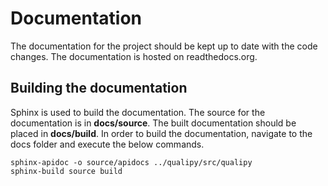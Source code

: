 # Documentation
The documentation for the project should be kept up to date with the code changes.  The documentation is hosted on readthedocs.org.

## Building the documentation
Sphinx is used to build the documentation.  The source for the documentation is in **docs/source**.  The built documentation should be placed in **docs/build**.  In order to build the documentation, navigate to the docs folder and execute the below commands.

    sphinx-apidoc -o source/apidocs ../qualipy/src/qualipy
    sphinx-build source build